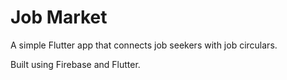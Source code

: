 # Job Market

A simple Flutter app that connects job seekers with job circulars.

Built using Firebase and Flutter.
